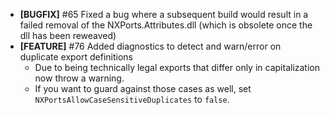 <!-- markdownlint-disable MD041 -->
* **[BUGFIX]** #65 Fixed a bug where a subsequent build would result in a failed removal of the NXPorts.Attributes.dll (which is obsolete once the dll has been reweaved)
* **[FEATURE]** #76 Added diagnostics to detect and warn/error on duplicate export definitions
  * Due to being technically legal exports that differ only in capitalization now throw a warning.
  * If you want to guard against those cases as well, set `NXPortsAllowCaseSensitiveDuplicates` to `false`.
